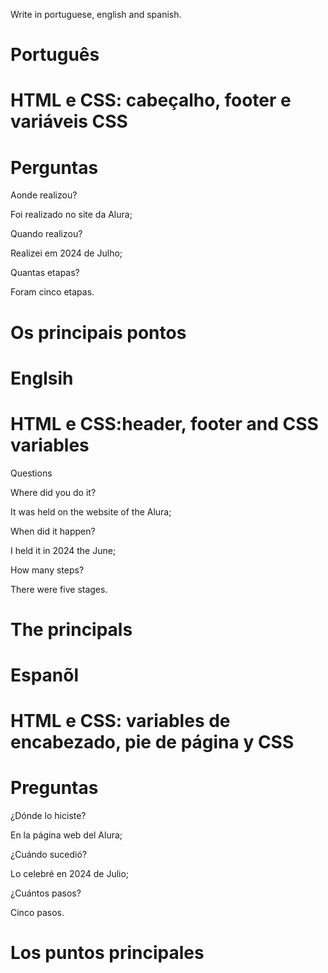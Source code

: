Write in portuguese, english and spanish.

# Português

# HTML e CSS: cabeçalho, footer e variáveis CSS

# Perguntas

Aonde realizou?

Foi realizado no site da Alura;

Quando realizou?

Realizei em 2024 de Julho;

Quantas etapas?

Foram cinco etapas.

# Os principais pontos


# Englsih

# HTML e CSS:header, footer and CSS variables

Questions

Where did you do it?

It was held on the website of the Alura;

When did it happen?

I held it in 2024 the June;

How many steps?

There were five stages.

# The principals


# Espanõl

# HTML e CSS: variables de encabezado, pie de página y CSS

# Preguntas

¿Dónde lo hiciste?

En la página web del Alura;

¿Cuándo sucedió?

Lo celebré en 2024 de Julio;

¿Cuántos pasos?

Cinco pasos.

# Los puntos principales



